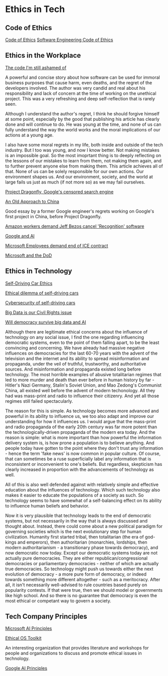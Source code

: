# Ethics in Tech

## Code of Ethics

[Code of Ethics](https://www.acm.org/code-of-ethics)
[Software Engineering Code of Ethics](https://ethics.acm.org/code-of-ethics/software-engineering-code/)

## Ethics in the Workplace

[The code I'm still ashamed of](https://medium.freecodecamp.org/the-code-im-still-ashamed-of-e4c021dff55e)

A powerful and concise story about how software can be used for immoral business purposes that cause harm, even deaths, and the regret of the developers involved. The author was very candid and real about his responsibility and lack of concern at the time of working on the unethical project. This was a very refreshing and deep self-reflection that is rarely seen.

Although I understand the author's regret, I think he should forgive himself at some point, especially by the good that publishing his article has clearly done and will continue to do. He was young at the time, and none of us can fully understand the way the world works and the moral implications of our actions at a young age.

I also have some moral regrets in my life, both inside and outside of the tech industry. But I too was young, and now I know better. Not making mistakes is an impossible goal. So the most imoprtant thing is to deeply reflecting on the lessons of our mistakes to learn from them, not making them again, and to further prevent anyone else from making them. This article achieves all of that. None of us can be solely responsible for our own actions. Our environment shapes us. And our environment, society, and the world at large fails us just as much (if not more so) as we may fail ourselves.

[Project Dragonfly, Google's censored search engine](https://www.vox.com/2018/8/17/17704526/google-dragonfly-censored-search-engine-china)

[An Old Approach to China](https://docs.google.com/document/d/1ZlQAG7qJXglIlObUmuHeQJ7gcdAPp57gsYgl04wVuVY/edit)

Good essay by a former Google engineer's regrets working on Google's first project in China, before Project Dragonfly.

[Amazon workers demand Jeff Bezos cancel 'Recognition' software](https://gizmodo.com/amazon-workers-demand-jeff-bezos-cancel-face-recognitio-1827037509)

[Google and AI](https://gizmodo.com/in-reversal-google-says-its-ai-will-not-be-used-for-we-1826649327)

[Microsoft Employees demand end of ICE contract](https://web.archive.org/web/20211124172013/https://www.nytimes.com/2018/06/19/technology/tech-companies-immigration-border.html)

[Microsoft and the DoD](https://web.archive.org/web/20200616232735/https://www.businessinsider.com/microsoft-employees-protest-contract-us-army-hololens-2019-2)

## Ethics in Technology

[Self-Driving Car Ethics](https://www.freep.com/story/money/cars/2017/11/21/self-driving-cars-ethics/804805001/)

[Ethical dilemma of self-driving cars](https://www.theglobeandmail.com/globe-drive/culture/technology/the-ethical-dilemmas-of-self-drivingcars/article37803470/)

[Cybersecurity of self-driving cars](https://phys.org/news/2017-02-cybersecurity-self-driving-cars.html)

[Big Data is our Civil Rights issue](http://solveforinteresting.com/big-data-is-our-generations-civil-rights-issue-and-we-dont-know-it/)

[Will democracy survive big data and AI](https://www.scientificamerican.com/article/will-democracy-survive-big-data-and-artificial-intelligence/)

Although there are legitimate ethical concerns about the influence of technology on any social issue, I find the one regarding influencing democratic systems, even to the point of them falling apart, to be the least convincing and concerning. We have already had massive negative influences on democracies for the last 60-70 years with the advent of the television and the internet and its ability to spread misinformation and propaganda, under the veil of truthful, trustworthy, and authoritative sources. And misinformation and propaganda existed long before technology. The most horrible examples of abusive totalitarian regimes that led to more murder and death than ever before in human history by far - Hitler's Nazi Germany, Stalin's Soviet Union, and Mao Zedong's Communist China, all existed well before the advent of modern techonology. All they had was mass-print and radio to influence their citizenry. And yet all those regimes still failed spectacularly.

The reason for this is simple. As technology becomes more advanced and powerful in its ability to influence us, we too also adapt and improve our understanding for how it influences us. I would argue that the mass-print and radio propaganda of the early 20th century was far more potent than the technologically-driven propaganda of the modern era today. And the reason is simple: what is more important than how powerful the information delivery system is, is how prone a population is to believe anything. And people today have gotten to the point where they don't trust any information - hence the term 'fake news' is now common in popular culture. Of course, that can sometimes be a ruse superficially label any information that is inconsistent or inconvenient to one's beliefs. But regardless, skepticism has clearly increased in proportion with the advancements of technology as well.

All of this is also well defended against with relatively simple and effective education about the influences of technology. Which such technology also makes it easier to educate the populations of a society as such. So technology seems to have somewhat of a self-balancing effect on its ability to influence human beliefs and behavior.

Now it is very plausible that technology leads to the end of democratic systems, but not necessarily in the way that is always discussed and thought about. Instead, there could come about a new political paradigm for governing societies which is the next evolutionary step for human civilization. Humanity first started tribal, then totalitarian (the era of god-kings and emperors), then authoritarian (monarchies, lordships, then modern authoritarianism - a transitionary phase towards democracy), and now democratic now today. Except our democratic systems today are not actually pure democracies. They are either republican/congressional democracies or parliamentary democracies - neither of which are actually true democracies. So technology might push us towards either the next evolution of democracy - a more pure form of democracy, or indeed towards something more different altogether - such as a meritocracy. After all, it isn't necessarily well-advised to rule countries based purely on popularity contests. If that were true, then we should model or governments like high school. And so there is no guarantee that democracy is even the most ethical or competant way to govern a society.

## Tech Company Principles

[Microsoft AI Principles](https://www.microsoft.com/en-us/AI/our-approach-to-ai)

[Ethical OS Toolkit](https://ethicalos.org/)

An interesting organization that provides literature and workshops for people and organizations to discuss and promote ethical issues in technology.

[Google AI Principles](https://www.blog.google/technology/ai/ai-principles/)
